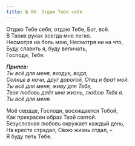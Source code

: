 ```yaml
---
title: № 86. Отдаю Тебе себя
---
```


Отдаю Тебе себя, отдаю Тебе, Бог, всё.  
В Твоих руках всегда мне легко.  
Несмотря на боль мою, Несмотря ни на что,  
Буду славить я, буду величать,  
Господи, Тебя.

*__Припев:__  
Ты всё для меня, воздух, вода,  
Солнце в ночи, друг дорогой, Отец и брат мой.  
Ты всё для меня, живу для Тебя,  
Твоя любовь даёт мне жизнь, люблю Тебя я.  
Ты всё для меня.*

Моё сердце, Господи, восхищается Тобой,  
Как прекрасен образ Твой святой.  
Безусловная любовь окружает каждый день,  
На кресте страдал, Свою жизнь отдал, –  
Я буду петь Тебе.
